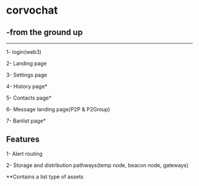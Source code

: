 # corvochat 
## -from the ground up
----------------

1- login(web3)

2- Landing page

3- Settings page

4- History page*

5- Contacts page*

6- Message landing page(P2P & P2Group)

7- Banlist page*


## Features
1- Alert routing

2- Storage and distribution pathways(temp node, beacon node, gateways)




**Contains a list type of assets
